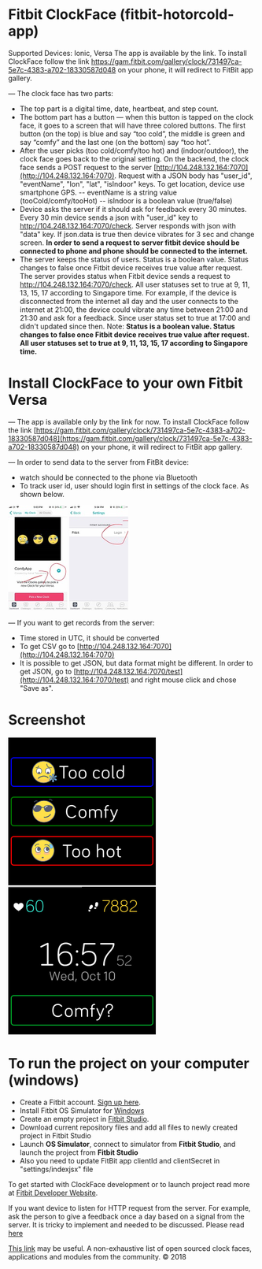 # Fitbit ClockFace (fitbit-hotorcold-app)
Supported Devices: Ionic, Versa
The app is available by the link. To install ClockFace follow the link https://gam.fitbit.com/gallery/clock/731497ca-5e7c-4383-a702-18330587d048 on your phone, it will redirect to FitBit app gallery.


— The clock face has two parts:

- The top part is a digital time, date, heartbeat, and step count. 
- The bottom part has a button — when this button is tapped on the clock face, it goes to a screen that will have three colored buttons. The first button (on the top) is blue and say “too cold”, the middle is green and say “comfy” and the last one (on the bottom) say “too hot”. 
- After the user picks (too cold/comfy/too hot) and (indoor/outdoor), the clock face goes back to the original setting. On the backend, the clock face sends a POST request to the server [http://104.248.132.164:7070](http://104.248.132.164:7070). Request with a JSON body has "user_id", "eventName", "lon", "lat", "isIndoor" keys. To get location, device use smartphone GPS.
-- eventName is a string value (tooCold/comfy/tooHot)
-- isIndoor is a boolean value (true/false)
- Device asks the server if it should ask for feedback every 30 minutes. Every 30 min device sends a json with "user_id" key to http://104.248.132.164:7070/check. Server responds with json with "data" key. If json.data is true then device vibrates for 3 sec and change screen. **In order to send a request to server fitbit device should be connected to phone and phone should be connected to the internet.**
- The server keeps the status of users. Status is a boolean value. Status changes to false once Fitbit device receives true value after request. The server provides status when Fitbit device sends a request to http://104.248.132.164:7070/check. All user statuses set to true at 9, 11, 13, 15, 17 according to Singapore time. For example, if the device is disconnected from the internet all day and the user connects to the internet at 21:00, the device could vibrate any time between 21:00 and 21:30 and ask for a feedback. Since user status set to true at 17:00 and didn't updated since then. Note: **Status is a boolean value. Status changes to false once Fitbit device receives true value after request. All user statuses set to true at 9, 11, 13, 15, 17 according to Singapore time.**

# Install  ClockFace to your own Fitbit Versa

— The app is available only by the link for now. To install ClockFace follow the link [https://gam.fitbit.com/gallery/clock/731497ca-5e7c-4383-a702-18330587d048](https://gam.fitbit.com/gallery/clock/731497ca-5e7c-4383-a702-18330587d048) on your phone, it will redirect to FitBit app gallery.

— In order to send data to the server from FitBit device:
- watch should be connected to the phone via Bluetooth
- To track user id, user should login first in settings of the clock face. As shown below.

![screen-example](./screen/image3.jpg)
![screen-example](./screen/image4.jpg)

— If you want to get records from the server:
- Time stored in UTC, it should be converted
- To get CSV go to [http://104.248.132.164:7070](http://104.248.132.164:7070)
- It is possible to get JSON, but data format might be different. In order to get JSON, go to [http://104.248.132.164:7070/test](http://104.248.132.164:7070/test) and right mouse click and chose "Save as".

# Screenshot
![screen-example](./screen/image1.png)
![screen-example](./screen/image2.png)

# To run the project on your computer (windows)
  - Create a Fitbit account. [Sign up here](https://www.fitbit.com/signup).
  - Install Fitbit OS Simulator for [Windows](https://simulator-updates.fitbit.com/download/latest/win)
  - Create an empty project in [Fitbit Studio](https://studio.fitbit.com/projects).
  - Download current repository files and add all files to newly created project in Fitbit Studio
  - Launch **OS Simulator**, connect to simulator from **Fitbit Studio**, and launch the project from **Fitbit Studio**
  - Also you need to update FitBit app clientId and clientSecret in "settings/indexjsx" file
 
To get started with ClockFace development or to launch project read more at [Fitbit Developer Website](https://dev.fitbit.com/getting-started/).

If you want device to listen for HTTP request from the server. For example, ask the person to give a feedback once a day based on a signal from the server. It is tricky to implement and needed to be discussed. Please read [here](https://community.fitbit.com/t5/SDK-Development/How-to-make-device-listen-for-http-request-from-the-server/td-p/2963102)

[This link](https://github.com/Fitbit/ossapps) may be useful. A non-exhaustive list of open sourced clock faces, applications and modules from the community.
© 2018 